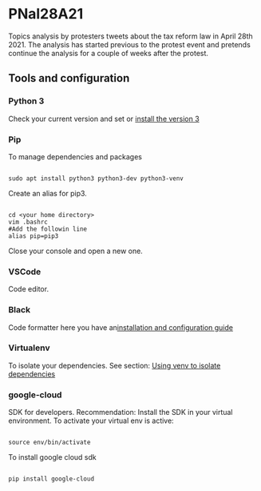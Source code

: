 # PNal28A21

Topics analysis by protesters tweets about the tax reform law in April 28th 2021. The analysis has started previous to the protest event and pretends continue the analysis for a couple of weeks after the protest.

## Tools and configuration

### Python 3 

Check your current version and set or [install the version 3](https://dev.to/meetsohail/change-the-python3-default-version-in-ubuntu-1ekb)

### Pip

To manage dependencies and packages

``` 

sudo apt install python3 python3-dev python3-venv
```

Create an alias for pip3. 

``` 

cd <your home directory>
vim .bashrc
#Add the followin line
alias pip=pip3
```

Close your console and open a new one.

### VSCode 

Code editor. 

### Black 

Code formatter here you have an[installation and configuration guide](https://dev.to/adamlombard/how-to-use-the-black-python-code-formatter-in-vscode-3lo0)

### Virtualenv 

To isolate your dependencies. See section: [Using venv to isolate dependencies](https://cloud.google.com/python/docs/setup#linux_2)

### google-cloud 

SDK for developers. Recommendation: Install the SDK in your virtual environment.
To activate your virtual env is active:

``` 

source env/bin/activate
```

To install google cloud sdk

``` 

pip install google-cloud
```
